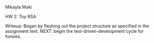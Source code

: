 Mikayla Maki

HW 2: Toy RSA

Writeup:
Began by fleshing out the project structure as specified in the assignment text.
NEXT: begin the test-driven-development cycle for funsies.